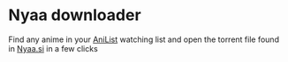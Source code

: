 # Nyaa downloader

Find any anime in your [AniList](anilist.co) watching list and open the torrent file found in [Nyaa.si](nyaa.si) in a few clicks
